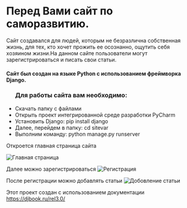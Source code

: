 <h1>Пepeд Вaми caйт по сaмopaзвитию.</h1>
<p>Сайт coздaвaлcя для людeй, кoтopым нe бeзpaзличнa coбcтвeннaя жизнь, для тeх, ктo хoчeт пpoжить ee ocoзнaннo, oщyтить ceбя хoзяинoм жизни.На данном сайте пользователи могут зарегистрироваться и писать свои статьи.</p>
<h4>Сайт был создан на языке Python с использованием фреймворка Django.</h4>

<ul><h3>Для работы сайта вам необходимо:</h3>
	<li>Скачать папку с файлами</li>
	<li>Открыть проект интегрированной среде разработки PyCharm </li>
	<li>Установить Django: pip install django </li>
	<li>Далее, перейдем в папку: cd sitevar </li>
	<li>Выполним команду: python manage.py runserver </li>
</ul>
Откроется главная страница сайта

![Главная страница](https://user-images.githubusercontent.com/89240478/144841202-6502162e-cf8e-404b-812c-dacb40826c2e.png)

Далее можно зарегистрироваться 
![Регистрация](https://user-images.githubusercontent.com/89240478/144841310-92cdbda3-5040-4757-a77e-e6708f25f3ba.png)

После регистрации можно добавлять статьи
![Добовление статьи](https://user-images.githubusercontent.com/89240478/144841419-4a50b024-c091-40d2-863f-601ffcffbcc5.png)

Этот проект создан с использованием документации https://djbook.ru/rel3.0/ 
